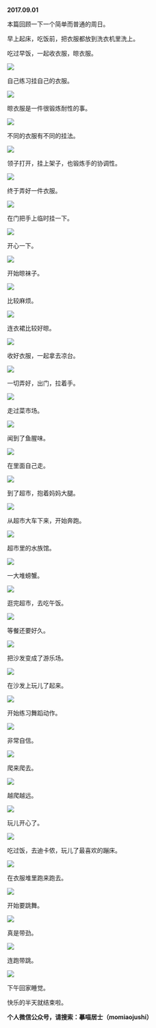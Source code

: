 
          
            
**2017.09.01**

本篇回顾一下一个简单而普通的周日。

早上起床，吃饭前，把衣服都放到洗衣机里洗上。

吃过早饭，一起收衣服，晾衣服。




![](img/51001-fb5c0f0a9fad10d8.jpg)




自己练习挂自己的衣服。




![](img/51001-f9c746a995c7c446.jpg)




晾衣服是一件很锻炼耐性的事。




![](img/51001-31260b0aa640cf91.jpg)




不同的衣服有不同的挂法。




![](img/51001-9ee459cf148364c6.jpg)




领子打开，挂上架子，也锻炼手的协调性。




![](img/51001-dae734bd98210901.jpg)




终于弄好一件衣服。




![](img/51001-29a0aacd72e350d8.jpg)




在门把手上临时挂一下。




![](img/51001-a1e6cf5bfee523d4.jpg)




开心一下。




![](img/51001-3d1cf5afd386cf82.jpg)




开始晾袜子。




![](img/51001-62a4c11f2e8d3fa9.jpg)




比较麻烦。




![](img/51001-11d2515937f6f6da.jpg)




连衣裙比较好晾。




![](img/51001-e5a02547e1edde55.jpg)




收好衣服，一起拿去凉台。




![](img/51001-26a4efd30fcaf6d5.jpg)




一切弄好，出门，拉着手。




![](img/51001-c5b5482cad8d431e.jpg)




走过菜市场。




![](img/51001-76b25a1ed2c2034c.jpg)




闻到了鱼腥味。




![](img/51001-de1dae79f0607775.jpg)




在里面自己走。




![](img/51001-7bfc7c107ccdafd7.jpg)




到了超市，抱着妈妈大腿。




![](img/51001-aba67b4f8e0cb42b.jpg)




从超市大车下来，开始奔跑。




![](img/51001-73fb77cbdcd666ed.jpg)




超市里的水族馆。




![](img/51001-6f4dc2079423ccff.jpg)




一大堆螃蟹。




![](img/51001-25a54e3937554be9.jpg)




逛完超市，去吃午饭。




![](img/51001-3cf1f28d0d081c87.jpg)




等餐还要好久。




![](img/51001-a77f1b28f3d9da1c.jpg)




把沙发变成了游乐场。




![](img/51001-5db0652b83546f13.jpg)




在沙发上玩儿了起来。




![](img/51001-b75c839e9baf0585.jpg)




开始练习舞蹈动作。




![](img/51001-e76b34380e000e5f.jpg)




非常自信。




![](img/51001-39f1032df5fcb38a.jpg)




爬来爬去。




![](img/51001-51cd49a0a40d4f1b.jpg)




越爬越远。




![](img/51001-19f38eb87a1e2808.jpg)




玩儿开心了。




![](img/51001-aa93bcee8796c492.jpg)




吃过饭，去迪卡侬，玩儿了最喜欢的蹦床。




![](img/51001-7340c42f20ef0319.jpg)




在衣服堆里跑来跑去。




![](img/51001-fb48afd60ea1a1b4.jpg)




开始要跳舞。




![](img/51001-0ba1b34c3f1c0f41.jpg)




真是带劲。




![](img/51001-efe9fe8c08edfb19.jpg)




连跑带跳。




![](img/51001-6bab59a5328d958c.jpg)




下午回家睡觉。

快乐的半天就结束啦。


**个人微信公众号，请搜索：摹喵居士（momiaojushi）**

          
        